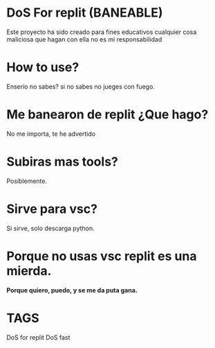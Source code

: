 # DoS For replit (BANEABLE)
Este proyecto ha sido creado para fines educativos cualquier cosa maliciosa que hagan con ella no es mi responsabilidad

# How to use?
Enserio no sabes? si no sabes no jueges con fuego.

# Me banearon de replit ¿Que hago?
No me importa, te he advertido

# Subiras mas tools?
Posiblemente.

# Sirve para vsc?
Si sirve, solo descarga python.

# Porque no usas vsc replit es una mierda.
**Porque quiero, puedo, y se me da puta gana.**


# TAGS
DoS for replit
DoS fast
